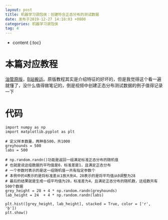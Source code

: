 ```yaml
---
layout: post
title: 机器学习调包侠：创建符合正态分布的测试数据
date: 发布于2019-12-27 14:18:03 +0800
categories: 机器学习调包侠
tag: 4
---
```


* content
{:toc}

# 本篇对应教程

[油管原版](https://www.youtube.com/watch?v=N9fDIAflCMY)，[B站搬运](https://www.bilibili.com/video/av7253344)。原版教程其实是介绍特征的好坏的，但是我觉得这个看一遍就懂了，没什么值得做笔记的，倒是视频中创建正态分布测试数据的例子值得记录一下

<!-- more -->

# 代码

    
    
    import numpy as np
    import matplotlib.pyplot as plt
    
    # 定义样本数量，两种各500，共1000
    greyhounds = 500
    labs = 500
    
    # np.random.randn()功能是返回一组满足标准正态分布的随机值
    # 也就是说这组数据的平均值是0，标准差是1，且满足正态分布
    # 一个参数时表示的是这一组随机值一共有指定参数个
    # 本例中的4表示的是将标准差从1放大到4，28表示的是将平均值从0调整为28
    # 最后的结果就是生成一组平均值为28，标准差为4，且满足正态分布的随机数，这组数共有500个数据
    grey_height = 28 + 4 * np.random.randn(greyhounds)
    lab_height = 24  + 4 * np.random.randn(labs)
    
    plt.hist([grey_height, lab_height], stacked = True, color = ['r', 'b'])
    plt.show()
    

